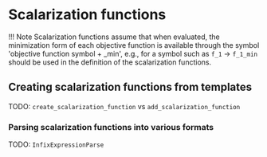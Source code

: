 # Scalarization functions

!!! Note
    Scalarization functions assume that when evaluated, the minimization form
    of each objective function is available through the symbol 'objective function symbol
    + _min', e.g., for a symbol such as `f_1` -> `f_1_min` should be used in the
    definition of the scalarization functions.

## Creating scalarization functions from templates

TODO: `create_scalarization_function` vs `add_scalarization_function`

### Parsing scalarization functions into various formats

TODO: `InfixExpressionParse`